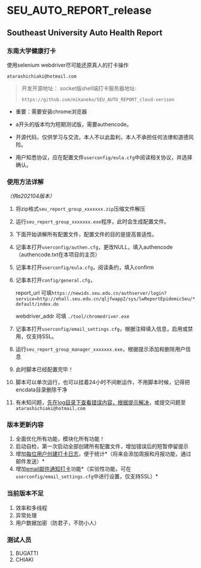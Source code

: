 # SEU_AUTO_REPORT_release
## Southeast University Auto Health Report

### 东南大学健康打卡

使用selenium webdriver尽可能还原真人的打卡操作

`atarashichiaki@hotmail.com`



> 开发开源地址：  socket版shell端打卡服务器地址:
>
> `https://github.com/mikaneko/SEU_AUTO_REPORT_cloud-verison`



- 重要：需要安装chrome浏览器


- a开头的版本均为短期测试版，需要authencode。
- 开源代码，仅供学习与交流，本人不以此盈利，本人不承担任何法律和道德风险。
- 用户知悉协议，应在配置文件`userconfig/eula.cfg`中阅读相关协议，并选择确认。


### 使用方法详解

*（供a202104版本）*

1. 将zip格式`seu_report_group_xxxxxxx.zip`压缩文件解压

2. 运行`seu_report_group_xxxxxxx.exe`程序，此时会生成配置文件。

3. 下面开始讲解所有配置文件，配置文件的目的是提高普适性。

4. 记事本打开`userconfig/authen.cfg`，更改NULL，填入authencode（authencode.txt在本项目的主页）

5. 记事本打开`userconfig/eula.cfg`，阅读条约，填入confirm

6. 记事本打开`config/general.cfg`，

   report_url 可填`https://newids.seu.edu.cn/authserver/login?service=http://ehall.seu.edu.cn/qljfwapp2/sys/lwReportEpidemicSeu/*default/index.do`

   webdriver_addr 可填 `./tool/chromedriver.exe`

7. 记事本打开`userconfig/email_settings.cfg`，根据注释填入信息，启用或禁用，仅支持SSL。

8. 运行`seu_report_group_manager_xxxxxxx.exe`，根据提示添加和删除用户信息

9. 此时脚本已经配置完毕！

10. 脚本可以单次运行，也可以挂着24小时不间断运作，不用脚本时候，记得把encdata目录删除干净

11. 有未知问题，<u>先在log目录下查看错误内容，根据提示解决</u>，或提交问题至`atarashichiaki@hotmail.com`

### 版本更新内容
1. 全面优化所有功能，模块化所有功能！
2. 启动自检，第一次启动全部创建所有配置文件，增加错误后的短暂停留提示
3. 增加<u>每位用户创建打卡日志</u>，便于统计*（将来会添加周报和月报功能，通过邮件发送）*
4. 增加<u>email邮件通知打卡</u>功能*（实验性功能，可在`userconfig/email_settings.cfg`中进行设置，仅支持SSL）*

### 当前版本不足
1. 效率和多线程
2. 异常处理
3. 用户数据加密（防君子，不防小人）

### 测试人员
1. BUGATTI
2. CHIAKI